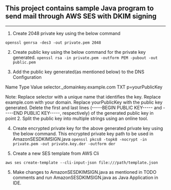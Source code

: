 ## This project contains sample Java program to send mail through AWS SES with DKIM signing

---

1. Create 2048 private key using the below command

`openssl genrsa -des3 -out private.pem 2048`

2. Create public key using the below command for the private key generated.
`openssl rsa -in private.pem -outform PEM -pubout -out public.pem`

3. Add the public key generated(as mentioned below) to the DNS Configuration

Name                               Type           Value
selector._domainkey.example.com    TXT            p=yourPublicKey

Note: 	Replace selector with a unique name that identifies the key. Replace example.com with your domain.
 		Replace yourPublicKey with the public key generated. Delete the first and last lines (-----BEGIN PUBLIC KEY----- and -----END PUBLIC KEY-----, respectively) of the generated public key in  
 		point 2.  Split the public key into multiple strings using an online tool.

4. Create encrypted private key for the above generated private key using  the below command. This encrypted private key path to be used in AmazonSESDKIMSIGN.java
`openssl pkcs8 -topk8 -nocrypt -in private.pem -out private.key.der -outform der`

5. Create a new SES template from AWS Cli 

`aws ses create-template --cli-input-json file:///path/template.json`

5. Make changes to AmazonSESDKIMSIGN.java as mentioned in TODO comments and run AmazonSESDKIMSIGN.java as Java Application in IDE.

